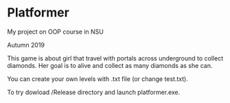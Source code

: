 # Platformer
My project on OOP course in NSU

Autumn 2019

This game is about girl that travel with portals across underground to collect diamonds.
Her goal is to alive and collect as many diamonds as she can. 

You can create your own levels with .txt file (or change test.txt). 

To try dowload /Release directory and launch platformer.exe. 
